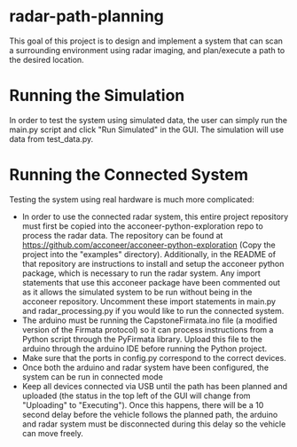 # radar-path-planning

This goal of this project is to design and implement a system that can scan a surrounding environment using radar imaging, and plan/execute a path to the desired location.

# Running the Simulation

In order to test the system using simulated data, the user can simply run the main.py script and click "Run Simulated" in the GUI. The simulation will use data from test_data.py.

# Running the Connected System

Testing the system using real hardware is much more complicated:

- In order to use the connected radar system, this entire project repository must first be copied into the acconeer-python-exploration repo to process the radar data. The repository can be found at https://github.com/acconeer/acconeer-python-exploration (Copy the project into the "examples" directory).  Additionally, in the README of that repository are instructions to install and setup the acconeer python package, which is necessary to run the radar system. Any import statements that use this acconeer package have been commented out as it allows the simulated system to be run without being in the acconeer repository. Uncomment these import statements in main.py and radar_processing.py if you would like to run the connected system.
- The arduino must be running the CapstoneFirmata.ino file (a modified version of the Firmata protocol) so it can process instructions from a Python script through the PyFirmata library. Upload this file to the arduino through the arduino IDE before running the Python project.
- Make sure that the ports in config.py correspond to the correct devices.
- Once both the arduino and radar system have been configured, the system can be run in connected mode
- Keep all devices connected via USB until the path has been planned and uploaded (the status in the top left of the GUI will change from "Uploading" to "Executing"). Once this happens, there will be a 10 second delay before the vehicle follows the planned path, the arduino and radar system must be disconnected during this delay so the vehicle can move freely.
